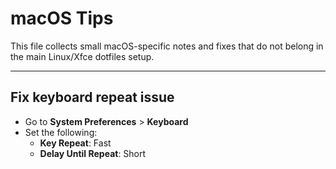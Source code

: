 # macOS Tips

This file collects small macOS-specific notes and fixes that do not
belong in the main Linux/Xfce dotfiles setup.

---

## Fix keyboard repeat issue

- Go to **System Preferences** > **Keyboard**
- Set the following:
  - **Key Repeat**: Fast
  - **Delay Until Repeat**: Short

